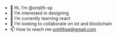 - 👋 Hi, I’m @omjith-sp
- 👀 I’m interested in designing
- 🌱 I’m currently learning react
- 💞️ I’m looking to collaborate on iot and blockchain
- 📫 How to reach me omjithsp@gmail.com

<!---
omjith-sp/omjith-sp is a ✨ special ✨ repository because its `README.md` (this file) appears on your GitHub profile.
You can click the Preview link to take a look at your changes.
--->
